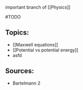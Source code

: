 important branch of [[Physics]]

#TODO 


## Topics:
- [[Maxwell equations]]
- [[Potential vs potential energy]]
- asfd





## Sources:
- Bartelmann 2